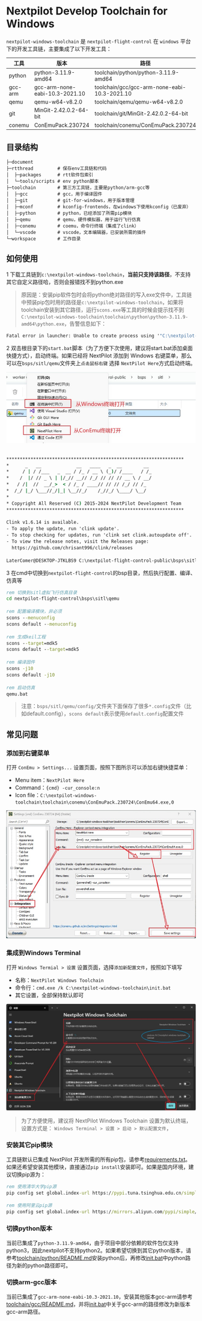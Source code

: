 # Nextpilot Develop Toolchain for Windows

`nextpilot-windows-toolchain` 是 `nextpilot-flight-control` 在 `windows` 平台下的开发工具链，主要集成了以下开发工具：

|工具|版本|路径|
|---|---|---|
|python|python-3.11.9-amd64|toolchain/python/python-3.11.9-amd64|
|gcc-arm|gcc-arm-none-eabi-10.3-2021.10|toolchain/gcc/gcc-arm-none-eabi-10.3-2021.10|
|qemu|qemu-w64-v8.2.0|toolchain/qemu/qemu-w64-v8.2.0|
|git|MinGit-2.42.0.2-64-bit|toolchain/git/MinGit-2.42.0.2-64-bit|
|conemu|ConEmuPack.230724|toolchain/conemu/ConEmuPack.230724|

## 目录结构

```
├─document
├─rtthread         # 保存env工具链和代码
│  ├─packages      # rtt软件包索引
│  └─tools/scripts # env python脚本
├─toolchain        # 第三方工具链，主要是python/arm-gcc等
│  ├─gcc           # gcc，用于编译固件
│  ├─git           # git-for-windows，用于版本管理
│  ├─mconf         # kconfig-frontends，在windows下使用kconfig（已废弃）
│  ├─python        # python，已经添加了所需pip模块
│  ├─qemu          # qemu，硬件模拟器，用于运行飞行仿真
│  ├─conemu        # coemu，命令行终端（集成了clink）
│  └─vscode        # vscode，文本编辑器，已安装所需的插件
└─workspace        # 工作目录
```

## 如何使用

1 下载工具链到`c:\nextpilot-windows-toolchain`，**当前只支持该路径**，不支持其它自定义路径哈，否则会报错找不到python.exe

> 原因是：安装pip软件包时会将python绝对路径的写入exe文件中，工具链中预装pip包时用的路径是`c:\nextpilot-windows-toolchain`，如果将toolchain安装到其它路径，运行`scons.exe`等工具的时候会提示找不到`C:\nextpilot-windows-toolchain\toolchain\python\python-3.11.9-amd64\python.exe`，告警信息如下：

```bat
Fatal error in launcher: Unable to create process using '"C:\nextpilot-windows-toolchain\toolchain\python\python-3.11.9-amd64\python.exe"  "D:\nextpilot-windows-toolchain\toolchain\python\python-3.11.9-amd64\Scripts\scons.exe" ': ???????????
```

2 双击根目录下的`start.bat`脚本（为了方便下次使用，建议将start.bat添加桌面快捷方式），启动终端。如果已经将 NextPilot 添加到 Windows 右键菜单，那么可以在`bsps/sitl/qemu`文件夹上`点击鼠标右键` 选择 `NextPilot Here`方式启动终端。

![](./toolchain/conemu/start-from-contex-menu.jpg)

```bat

******************************************************************
*      _   __             __   ____   _  __        __
*     / | / /___   _  __ / /_ / __ \ (_)/ /____   / /_
*    /  |/ // _ \ | |/_// __// /_/ // // // __ \ / __/
*   / /|  //  __/_>  < / /_ / ____// // // /_/ // /_
*  /_/ |_/ \___//_/|_| \__//_/    /_//_/ \____/ \__/
*
* Copyright All Reserved (C) 2015-2024 NextPilot Development Team
******************************************************************

Clink v1.6.14 is available.
- To apply the update, run 'clink update'.
- To stop checking for updates, run 'clink set clink.autoupdate off'.
- To view the release notes, visit the Releases page:
  https://github.com/chrisant996/clink/releases

LaterComer@DESKTOP-JTKLBS9 C:\nextpilot-flight-control-public\bsps\sitl\qemu
```

3 在cmd中切换到`nextpilot-flight-control`的bsp目录，然后执行配置、编译、仿真等

```bat
rem 切换到sitl虚拟飞行仿真目录
cd nextpilot-flight-control\bsps\sitl\qemu

rem 配置编译模块，非必须
scons --menuconfig
scons default --menuconfig

rem 生成keil工程
scons --target=mdk5
scons default --target=mdk5

rem 编译固件
scons -j10
scons default -j10

rem 启动仿真
qemu.bat
```

> 注意：`bsps/sitl/qemu/config/`文件夹下面保存了很多`*.config`文件（比如default.config），`scons default`表示使用`default.config`配置文件

## 常见问题

### 添加到右键菜单

打开 `ConEmu > Settings...` 设置页面，按照下图所示可以添加右键快捷菜单：

- Menu item：`NextPilot Here`
- Command：`{cmd} -cur_console:n`
- Icon file：`C:\nextpilot-windows-toolchain\toolchain\conemu\ConEmuPack.230724\ConEmu64.exe,0`

![](./toolchain/conemu/add-to-contex-menu.jpg)

### 集成到Windows Terminal

打开 `Windows Termial > 设置` 设置页面，选择`添加新配置文件`，按照如下填写

- 名称：`NextPilot Windows Toolchain`
- 命令行：`cmd.exe /k C:\nextpilot-windows-toolchain\init.bat`
- 其它设置，全部保持默认即可

![](./toolchain/conemu/add-to-window-terminal.jpg)

> 为了方便使用，建议将 NextPilot Windows Toolchain 设置为默认终端，设置方式是： `Windows Terminal > 设置 > 启动 > 默认配置文件`，

### 安装其它pip模块

工具链默认已集成 NextPilot 开发所需的所有pip包，请参考[requirements.txt](./toolchain/python/requirements.txt)。
如果还希望安装其他模块，直接通过`pip install`安装即可。如果是国内环境，建议切换pip源为：

```bat
rem 使用清华大学pip源
pip config set global.index-url https://pypi.tuna.tsinghua.edu.cn/simple

rem 使用阿里云pip源
pip config set global.index-url https://mirrors.aliyun.com/pypi/simple/

```

### 切换python版本

当前已集成了`python-3.11.9-amd64`，由于项目中部分依赖的软件包仅支持python3，因此nextpilot不支持python2。如果希望切换到其它python版本，请参考[toolchain/python/README.md](toolchain/python/README.md)安装python后，再修改[init.bat](init.bat)中python路径为新的python路径即可。

### 切换arm-gcc版本

当前已集成了`gcc-arm-none-eabi-10.3-2021.10`，安装其他版本gcc-arm请参考[toolchain/gcc/README.md](toolchain/gcc/README.md)，并将[init.bat](init.bat)中关于gcc-arm的路径修改为新版本gcc-arm路径。
